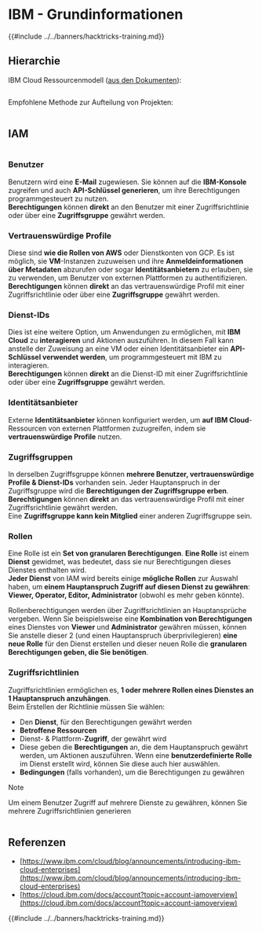 # IBM - Grundinformationen

{{#include ../../banners/hacktricks-training.md}}

## Hierarchie

IBM Cloud Ressourcenmodell ([aus den Dokumenten](https://www.ibm.com/blog/announcement/introducing-ibm-cloud-enterprises/)):

<figure><img src="../../images/image (225).png" alt=""><figcaption></figcaption></figure>

Empfohlene Methode zur Aufteilung von Projekten:

<figure><img src="../../images/image (239).png" alt=""><figcaption></figcaption></figure>

## IAM

<figure><img src="../../images/image (266).png" alt=""><figcaption></figcaption></figure>

### Benutzer

Benutzern wird eine **E-Mail** zugewiesen. Sie können auf die **IBM-Konsole** zugreifen und auch **API-Schlüssel generieren**, um ihre Berechtigungen programmgesteuert zu nutzen.\
**Berechtigungen** können **direkt** an den Benutzer mit einer Zugriffsrichtlinie oder über eine **Zugriffsgruppe** gewährt werden.

### Vertrauenswürdige Profile

Diese sind **wie die Rollen von AWS** oder Dienstkonten von GCP. Es ist möglich, sie **VM**-Instanzen zuzuweisen und ihre **Anmeldeinformationen über Metadaten** abzurufen oder sogar **Identitätsanbietern** zu erlauben, sie zu verwenden, um Benutzer von externen Plattformen zu authentifizieren.\
**Berechtigungen** können **direkt** an das vertrauenswürdige Profil mit einer Zugriffsrichtlinie oder über eine **Zugriffsgruppe** gewährt werden.

### Dienst-IDs

Dies ist eine weitere Option, um Anwendungen zu ermöglichen, mit **IBM Cloud** zu **interagieren** und Aktionen auszuführen. In diesem Fall kann anstelle der Zuweisung an eine VM oder einen Identitätsanbieter ein **API-Schlüssel verwendet werden**, um programmgesteuert mit IBM zu interagieren.\
**Berechtigungen** können **direkt** an die Dienst-ID mit einer Zugriffsrichtlinie oder über eine **Zugriffsgruppe** gewährt werden.

### Identitätsanbieter

Externe **Identitätsanbieter** können konfiguriert werden, um **auf IBM Cloud**-Ressourcen von externen Plattformen zuzugreifen, indem sie **vertrauenswürdige Profile** nutzen.

### Zugriffsgruppen

In derselben Zugriffsgruppe können **mehrere Benutzer, vertrauenswürdige Profile & Dienst-IDs** vorhanden sein. Jeder Hauptanspruch in der Zugriffsgruppe wird die **Berechtigungen der Zugriffsgruppe erben**.\
**Berechtigungen** können **direkt** an das vertrauenswürdige Profil mit einer Zugriffsrichtlinie gewährt werden.\
Eine **Zugriffsgruppe kann kein Mitglied** einer anderen Zugriffsgruppe sein.

### Rollen

Eine Rolle ist ein **Set von granularen Berechtigungen**. **Eine Rolle** ist einem **Dienst** gewidmet, was bedeutet, dass sie nur Berechtigungen dieses Dienstes enthalten wird.\
**Jeder Dienst** von IAM wird bereits einige **mögliche Rollen** zur Auswahl haben, um **einem Hauptanspruch Zugriff auf diesen Dienst zu gewähren**: **Viewer, Operator, Editor, Administrator** (obwohl es mehr geben könnte).

Rollenberechtigungen werden über Zugriffsrichtlinien an Hauptansprüche vergeben. Wenn Sie beispielsweise eine **Kombination von Berechtigungen** eines Dienstes von **Viewer** und **Administrator** gewähren müssen, können Sie anstelle dieser 2 (und einen Hauptanspruch überprivilegieren) **eine neue Rolle** für den Dienst erstellen und dieser neuen Rolle die **granularen Berechtigungen geben, die Sie benötigen**.

### Zugriffsrichtlinien

Zugriffsrichtlinien ermöglichen es, **1 oder mehrere Rollen eines Dienstes an 1 Hauptanspruch anzuhängen**.\
Beim Erstellen der Richtlinie müssen Sie wählen:

- Den **Dienst**, für den Berechtigungen gewährt werden
- **Betroffene Ressourcen**
- Dienst- & Plattform-**Zugriff**, der gewährt wird
- Diese geben die **Berechtigungen** an, die dem Hauptanspruch gewährt werden, um Aktionen auszuführen. Wenn eine **benutzerdefinierte Rolle** im Dienst erstellt wird, können Sie diese auch hier auswählen.
- **Bedingungen** (falls vorhanden), um die Berechtigungen zu gewähren

> [!NOTE]
> Um einem Benutzer Zugriff auf mehrere Dienste zu gewähren, können Sie mehrere Zugriffsrichtlinien generieren

<figure><img src="../../images/image (248).png" alt=""><figcaption></figcaption></figure>

## Referenzen

- [https://www.ibm.com/cloud/blog/announcements/introducing-ibm-cloud-enterprises](https://www.ibm.com/cloud/blog/announcements/introducing-ibm-cloud-enterprises)
- [https://cloud.ibm.com/docs/account?topic=account-iamoverview](https://cloud.ibm.com/docs/account?topic=account-iamoverview)

{{#include ../../banners/hacktricks-training.md}}
